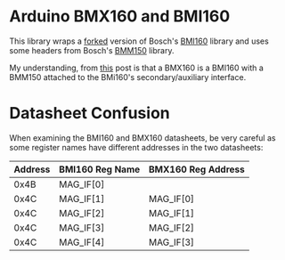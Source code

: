 # Arduino BMX160 and BMI160

This library wraps a [forked](https://github.com/jcu-eresearch/BMI160_driver) version of Bosch's [BMI160](https://github.com/BoschSensortec/BMI160_driver) library and uses some headers from Bosch's [BMM150]( https://github.com/BoschSensortec/BMM150-Sensor-API.git) library.

My understanding, from [this](https://community.bosch-sensortec.com/t5/MEMS-sensors-forum/BMX160-magnetometer-problem/m-p/7664/highlight/true#M594) post is that a BMX160 is a BMI160 with a BMM150 attached to the BMi160's secondary/auxiliary interface.

# Datasheet Confusion

When examining the BMI160 and BMX160 datasheets, be very careful as some register names have different 
addresses in the two datasheets:

|Address|BMI160 Reg Name|BMX160 Reg Address|
|-------|---------------|------------------|
| 0x4B  |  MAG_IF[0]    |                  |
| 0x4C  |  MAG_IF[1]    |  MAG_IF[0]       |
| 0x4C  |  MAG_IF[2]    |  MAG_IF[1]       |
| 0x4C  |  MAG_IF[3]    |  MAG_IF[2]       |
| 0x4C  |  MAG_IF[4]    |  MAG_IF[3]       |

